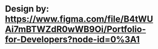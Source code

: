 # Design by: https://www.figma.com/file/B4tWUAi7mBTWZdR0wWB9Oi/Portfolio-for-Developers?node-id=0%3A1
